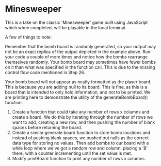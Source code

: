 # Minesweeper
This is a take on the classic 'Minesweeper' game built using JavaScript which when completed, will be playable in the local terminal.


A few of things to note:

Remember that the bomb board is randomly generated, so your output may not be an exact replica of the output depicted in the example above. Run your code a couple of more times and notice how the bombs rearrange themselves randomly.
Your bomb board may sometimes have fewer bombs on it than what was specified in the function call. This is due to the missing control flow code mentioned in Step 26.

Your bomb board will not appear as neatly formatted as the player board. This is because you are adding null to its board. This is fine, as this is a board that is intended to only hold information, and not to be printed. We are printing here to demonstrate the utility of the generateBombBoard() function.

1. Create a function that could take any number of rows x columns and create a board. We do this by iterating through the number of rows we want to add, creating a new row, and then pushing the number of blank spaces before returning the board.
2. Create a similar generate board function to store bomb locations and instead of pushing blank spaces, we pushed out nulls as the correct data type for storing no values. Then add bombs to our board with a while loop where we've got a random row and column, placing a 'B' there, with a counter incrementing until the set value is met.
3. Modify printBoard function to print any number of rows x columns. 
